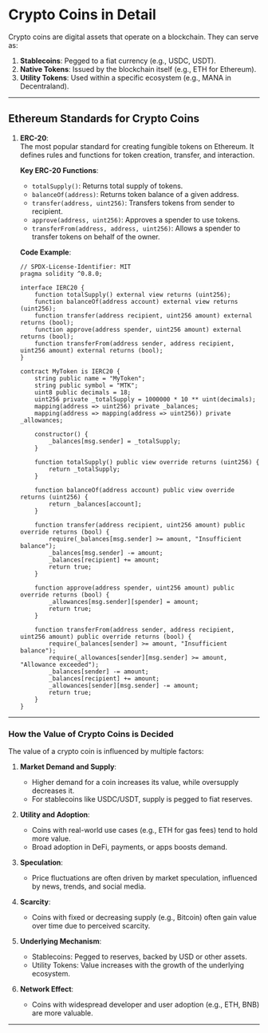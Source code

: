 # **Crypto Coins in Detail**

Crypto coins are digital assets that operate on a blockchain. They can serve as:

1. **Stablecoins**: Pegged to a fiat currency (e.g., USDC, USDT).
2. **Native Tokens**: Issued by the blockchain itself (e.g., ETH for Ethereum).
3. **Utility Tokens**: Used within a specific ecosystem (e.g., MANA in Decentraland).

---

## **Ethereum Standards for Crypto Coins**

1. **ERC-20**:  
   The most popular standard for creating fungible tokens on Ethereum. It defines rules and functions for token creation, transfer, and interaction.

   **Key ERC-20 Functions**:

   - `totalSupply()`: Returns total supply of tokens.
   - `balanceOf(address)`: Returns token balance of a given address.
   - `transfer(address, uint256)`: Transfers tokens from sender to recipient.
   - `approve(address, uint256)`: Approves a spender to use tokens.
   - `transferFrom(address, address, uint256)`: Allows a spender to transfer tokens on behalf of the owner.

   **Code Example**:

   ```solidity
   // SPDX-License-Identifier: MIT
   pragma solidity ^0.8.0;

   interface IERC20 {
       function totalSupply() external view returns (uint256);
       function balanceOf(address account) external view returns (uint256);
       function transfer(address recipient, uint256 amount) external returns (bool);
       function approve(address spender, uint256 amount) external returns (bool);
       function transferFrom(address sender, address recipient, uint256 amount) external returns (bool);
   }

   contract MyToken is IERC20 {
       string public name = "MyToken";
       string public symbol = "MTK";
       uint8 public decimals = 18;
       uint256 private _totalSupply = 1000000 * 10 ** uint(decimals);
       mapping(address => uint256) private _balances;
       mapping(address => mapping(address => uint256)) private _allowances;

       constructor() {
           _balances[msg.sender] = _totalSupply;
       }

       function totalSupply() public view override returns (uint256) {
           return _totalSupply;
       }

       function balanceOf(address account) public view override returns (uint256) {
           return _balances[account];
       }

       function transfer(address recipient, uint256 amount) public override returns (bool) {
           require(_balances[msg.sender] >= amount, "Insufficient balance");
           _balances[msg.sender] -= amount;
           _balances[recipient] += amount;
           return true;
       }

       function approve(address spender, uint256 amount) public override returns (bool) {
           _allowances[msg.sender][spender] = amount;
           return true;
       }

       function transferFrom(address sender, address recipient, uint256 amount) public override returns (bool) {
           require(_balances[sender] >= amount, "Insufficient balance");
           require(_allowances[sender][msg.sender] >= amount, "Allowance exceeded");
           _balances[sender] -= amount;
           _balances[recipient] += amount;
           _allowances[sender][msg.sender] -= amount;
           return true;
       }
   }
   ```

---

### **How the Value of Crypto Coins is Decided**

The value of a crypto coin is influenced by multiple factors:

1. **Market Demand and Supply**:

   - Higher demand for a coin increases its value, while oversupply decreases it.
   - For stablecoins like USDC/USDT, supply is pegged to fiat reserves.

2. **Utility and Adoption**:

   - Coins with real-world use cases (e.g., ETH for gas fees) tend to hold more value.
   - Broad adoption in DeFi, payments, or apps boosts demand.

3. **Speculation**:

   - Price fluctuations are often driven by market speculation, influenced by news, trends, and social media.

4. **Scarcity**:

   - Coins with fixed or decreasing supply (e.g., Bitcoin) often gain value over time due to perceived scarcity.

5. **Underlying Mechanism**:

   - Stablecoins: Pegged to reserves, backed by USD or other assets.
   - Utility Tokens: Value increases with the growth of the underlying ecosystem.

6. **Network Effect**:
   - Coins with widespread developer and user adoption (e.g., ETH, BNB) are more valuable.

---
